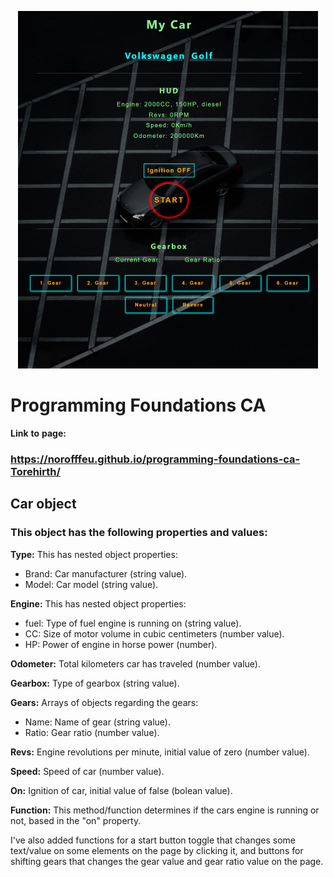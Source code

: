 <p align="center">
<img src="./images/Screenshot_programming-foundations_page.png" alt="webpage screenshot">
</p>

# Programming Foundations CA

**Link** **to** **page:**

### https://norofffeu.github.io/programming-foundations-ca-Torehirth/

## Car object

### This object has the following properties and values:

**Type:** This has nested object properties:

- Brand: Car manufacturer (string value).
- Model: Car model (string value).

**Engine:** This has nested object properties:

- fuel: Type of fuel engine is running on (string value).
- CC: Size of motor volume in cubic centimeters (number value).
- HP: Power of engine in horse power (number).

**Odometer:** Total kilometers car has traveled (number value).

**Gearbox:** Type of gearbox (string value).

**Gears:** Arrays of objects regarding the gears:

- Name: Name of gear (string value).
- Ratio: Gear ratio (number value).

**Revs:** Engine revolutions per minute, initial value of zero (number value).

**Speed:** Speed of car (number value).

**On:** Ignition of car, initial value of false (bolean value).

**Function:** This method/function determines if the cars engine is running or not, based in the "on" property.

I've also added functions for a start button toggle that changes some text/value on some elements on the page by clicking it, and buttons for shifting gears that changes the gear value and gear ratio value on the page.
